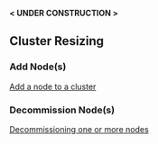 
 **< UNDER CONSTRUCTION >**
## Cluster Resizing


### Add Node(s)

[Add a node to a cluster](https://www.cockroachlabs.com/docs/stable/cockroach-start.html#add-a-node-to-a-cluster)


### Decommission Node(s)

[Decommissioning one or more nodes](https://www.cockroachlabs.com/docs/stable/remove-nodes.html)

